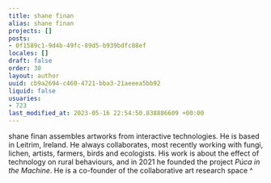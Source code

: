 ```yaml
---
title: shane finan
alias: shane finan
projects: []
posts:
- 0f1589c1-9d4b-49fc-89d5-b939bdfc88ef
locales: []
draft: false
order: 30
layout: author
uuid: cb9a2694-c460-4721-bba3-21aeeea5bb92
liquid: false
usuaries:
- 723
last_modified_at: 2023-05-16 22:54:50.838886609 +00:00
---
```


<p style="text-align:start">shane finan assembles artworks from interactive technologies. He is based in Leitrim, Ireland. He always collaborates, most recently working with fungi, lichen, artists, farmers, birds and ecologists. His work is about the effect of technology on rural behaviours, and in 2021 he founded the project <em>Púca in the Machine</em>. He is a co-founder of the collaborative art research space ^</p>